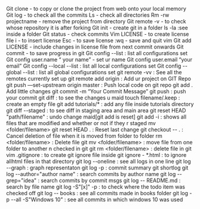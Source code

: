 Git clone - to copy or clone the project from web onto your local memory
Git log - to check all the commits
Ls - check all directories
Rm -rw projectname - remove the project from directory
Git remote -v - to check whose repository it is after forking
Git init - create git in a folder
ls -la :see inside a folder
Git status - check commits
Vim LICENSE - to create license file
i - to insert license
Esc - to save license
:wq - save and quit vim
Git add LICENSE - include changes in license file from next commit onwards
Git commit -  to save progress in git
Git config --list : list all configurations set
Git config user.name “ your name” - set ur name
Git config user.email “your email”
Git config --local --list : list all local configurations set
Git config --global --list : list all global configurations set
git remote -vv : See all the remotes currently set up
git remote add origin <url> : Add ur project on GIT Repo
git push —set-upstream origin master : Push local code on git repo
git add .  Add little changes
git commit -m “Your Commit Message”
git push : push your commit
git diff : to see the changes u maid
touch filename/.keep : create an empty file
git add tutorials/* : add any file inside tutorials directory
git diff --staged : to see diff in staging area and main area
git reset HEAD "path/filename" : undo change maid[git add is reset]
git add -i : shows all files that are modified and whether or not if they r staged
mv <folder/filename> <folder>
git reset HEAD .   : Reset last change
git checkout -- .   : Cancel deletion of file when it is moved from folder to folder
rm <folder/filename> : Delete file
git mv <folder/filename> <folder> : move file from one folder to another n checked in git
git rm <folder/filename> : delete file in git
vim .gitignore : to create git ignore file
inside git ignore - *.html : to ignore allhtml files in that directory
git log --oneline : see all logs in one line
git log --graph : graph representaton
git log -p : commit summary
git shortlog
git log --author="author name" : search commits by author name
git log --grep="idea" : search commits by commit msgs
git log -- README.md : search by file name
git log -S"[x]" -p : to check where the todo item was checked off
git log -- books : see all commits made in books folder
git log -p --all -S"Windows 10" : see all commits in which windows 10 was used